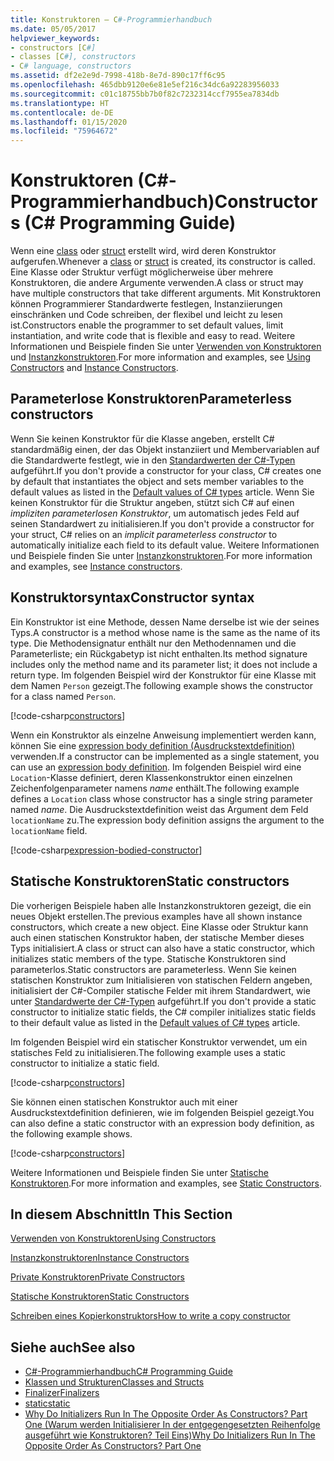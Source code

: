 ```yaml
---
title: Konstruktoren – C#-Programmierhandbuch
ms.date: 05/05/2017
helpviewer_keywords:
- constructors [C#]
- classes [C#], constructors
- C# language, constructors
ms.assetid: df2e2e9d-7998-418b-8e7d-890c17ff6c95
ms.openlocfilehash: 465dbb9120e6e81e5ef216c34dc6a92283956033
ms.sourcegitcommit: c01c18755bb7b0f82c7232314ccf7955ea7834db
ms.translationtype: HT
ms.contentlocale: de-DE
ms.lasthandoff: 01/15/2020
ms.locfileid: "75964672"
---
```

# <a name="constructors-c-programming-guide"></a><span data-ttu-id="0dd00-102">Konstruktoren (C#-Programmierhandbuch)</span><span class="sxs-lookup"><span data-stu-id="0dd00-102">Constructors (C# Programming Guide)</span></span>

<span data-ttu-id="0dd00-103">Wenn eine [class](../../language-reference/keywords/class.md) oder [struct](../../language-reference/keywords/struct.md) erstellt wird, wird deren Konstruktor aufgerufen.</span><span class="sxs-lookup"><span data-stu-id="0dd00-103">Whenever a [class](../../language-reference/keywords/class.md) or [struct](../../language-reference/keywords/struct.md) is created, its constructor is called.</span></span> <span data-ttu-id="0dd00-104">Eine Klasse oder Struktur verfügt möglicherweise über mehrere Konstruktoren, die andere Argumente verwenden.</span><span class="sxs-lookup"><span data-stu-id="0dd00-104">A class or struct may have multiple constructors that take different arguments.</span></span> <span data-ttu-id="0dd00-105">Mit Konstruktoren können Programmierer Standardwerte festlegen, Instanziierungen einschränken und Code schreiben, der flexibel und leicht zu lesen ist.</span><span class="sxs-lookup"><span data-stu-id="0dd00-105">Constructors enable the programmer to set default values, limit instantiation, and write code that is flexible and easy to read.</span></span> <span data-ttu-id="0dd00-106">Weitere Informationen und Beispiele finden Sie unter [Verwenden von Konstruktoren](./using-constructors.md) und [Instanzkonstruktoren](./instance-constructors.md).</span><span class="sxs-lookup"><span data-stu-id="0dd00-106">For more information and examples, see [Using Constructors](./using-constructors.md) and [Instance Constructors](./instance-constructors.md).</span></span>  

## <a name="parameterless-constructors"></a><span data-ttu-id="0dd00-107">Parameterlose Konstruktoren</span><span class="sxs-lookup"><span data-stu-id="0dd00-107">Parameterless constructors</span></span>
  
<span data-ttu-id="0dd00-108">Wenn Sie keinen Konstruktor für die Klasse angeben, erstellt C# standardmäßig einen, der das Objekt instanziiert und Membervariablen auf die Standardwerte festlegt, wie in den [Standardwerten der C#-Typen](../../language-reference/builtin-types/default-values.md) aufgeführt.</span><span class="sxs-lookup"><span data-stu-id="0dd00-108">If you don't provide a constructor for your class, C# creates one by default that instantiates the object and sets member variables to the default values as listed in the [Default values of C# types](../../language-reference/builtin-types/default-values.md) article.</span></span> <span data-ttu-id="0dd00-109">Wenn Sie keinen Konstruktor für die Struktur angeben, stützt sich C# auf einen *impliziten parameterlosen Konstruktor*, um automatisch jedes Feld auf seinen Standardwert zu initialisieren.</span><span class="sxs-lookup"><span data-stu-id="0dd00-109">If you don't provide a constructor for your struct, C# relies on an *implicit parameterless constructor* to automatically initialize each field to its default value.</span></span> <span data-ttu-id="0dd00-110">Weitere Informationen und Beispiele finden Sie unter [Instanzkonstruktoren](instance-constructors.md).</span><span class="sxs-lookup"><span data-stu-id="0dd00-110">For more information and examples, see [Instance constructors](instance-constructors.md).</span></span>  

## <a name="constructor-syntax"></a><span data-ttu-id="0dd00-111">Konstruktorsyntax</span><span class="sxs-lookup"><span data-stu-id="0dd00-111">Constructor syntax</span></span>

<span data-ttu-id="0dd00-112">Ein Konstruktor ist eine Methode, dessen Name derselbe ist wie der seines Typs.</span><span class="sxs-lookup"><span data-stu-id="0dd00-112">A constructor is a method whose name is the same as the name of its type.</span></span> <span data-ttu-id="0dd00-113">Die Methodensignatur enthält nur den Methodennamen und die Parameterliste; ein Rückgabetyp ist nicht enthalten.</span><span class="sxs-lookup"><span data-stu-id="0dd00-113">Its method signature includes only the method name and its parameter list; it does not include a return type.</span></span> <span data-ttu-id="0dd00-114">Im folgenden Beispiel wird der Konstruktor für eine Klasse mit dem Namen `Person` gezeigt.</span><span class="sxs-lookup"><span data-stu-id="0dd00-114">The following example shows the constructor for a class named `Person`.</span></span>

[!code-csharp[constructors](../../../../samples/snippets/csharp/programming-guide/classes-and-structs/constructors1.cs#1)]  

<span data-ttu-id="0dd00-115">Wenn ein Konstruktor als einzelne Anweisung implementiert werden kann, können Sie eine [expression body definition (Ausdruckstextdefinition)](../statements-expressions-operators/expression-bodied-members.md) verwenden.</span><span class="sxs-lookup"><span data-stu-id="0dd00-115">If a constructor can be implemented as a single statement, you can use an [expression body definition](../statements-expressions-operators/expression-bodied-members.md).</span></span> <span data-ttu-id="0dd00-116">Im folgenden Beispiel wird eine `Location`-Klasse definiert, deren Klassenkonstruktor einen einzelnen Zeichenfolgenparameter namens *name* enthält.</span><span class="sxs-lookup"><span data-stu-id="0dd00-116">The following example defines a `Location` class whose constructor has a single string parameter named *name*.</span></span> <span data-ttu-id="0dd00-117">Die Ausdruckstextdefinition weist das Argument dem Feld `locationName` zu.</span><span class="sxs-lookup"><span data-stu-id="0dd00-117">The expression body definition assigns the argument to the `locationName` field.</span></span>

[!code-csharp[expression-bodied-constructor](../../../../samples/snippets/csharp/programming-guide/classes-and-structs/expr-bodied-ctor.cs#1)]  

## <a name="static-constructors"></a><span data-ttu-id="0dd00-118">Statische Konstruktoren</span><span class="sxs-lookup"><span data-stu-id="0dd00-118">Static constructors</span></span>

<span data-ttu-id="0dd00-119">Die vorherigen Beispiele haben alle Instanzkonstruktoren gezeigt, die ein neues Objekt erstellen.</span><span class="sxs-lookup"><span data-stu-id="0dd00-119">The previous examples have all shown instance constructors, which create a new object.</span></span> <span data-ttu-id="0dd00-120">Eine Klasse oder Struktur kann auch einen statischen Konstruktor haben, der statische Member dieses Typs initialisiert.</span><span class="sxs-lookup"><span data-stu-id="0dd00-120">A class or struct can also have a static constructor, which initializes static members of the type.</span></span>  <span data-ttu-id="0dd00-121">Statische Konstruktoren sind parameterlos.</span><span class="sxs-lookup"><span data-stu-id="0dd00-121">Static constructors are parameterless.</span></span> <span data-ttu-id="0dd00-122">Wenn Sie keinen statischen Konstruktor zum Initialisieren von statischen Feldern angeben, initialisiert der C#-Compiler statische Felder mit ihrem Standardwert, wie unter [Standardwerte der C#-Typen](../../language-reference/builtin-types/default-values.md) aufgeführt.</span><span class="sxs-lookup"><span data-stu-id="0dd00-122">If you don't provide a static constructor to initialize static fields, the C# compiler initializes static fields to their default value as listed in the [Default values of C# types](../../language-reference/builtin-types/default-values.md) article.</span></span>

<span data-ttu-id="0dd00-123">Im folgenden Beispiel wird ein statischer Konstruktor verwendet, um ein statisches Feld zu initialisieren.</span><span class="sxs-lookup"><span data-stu-id="0dd00-123">The following example uses a static constructor to initialize a static field.</span></span>

[!code-csharp[constructors](../../../../samples/snippets/csharp/programming-guide/classes-and-structs/constructors1.cs#2)]  

<span data-ttu-id="0dd00-124">Sie können einen statischen Konstruktor auch mit einer Ausdruckstextdefinition definieren, wie im folgenden Beispiel gezeigt.</span><span class="sxs-lookup"><span data-stu-id="0dd00-124">You can also define a static constructor with an expression body definition, as the following example shows.</span></span>

[!code-csharp[constructors](../../../../samples/snippets/csharp/programming-guide/classes-and-structs/constructors1.cs#3)]  

<span data-ttu-id="0dd00-125">Weitere Informationen und Beispiele finden Sie unter [Statische Konstruktoren](./static-constructors.md).</span><span class="sxs-lookup"><span data-stu-id="0dd00-125">For more information and examples, see [Static Constructors](./static-constructors.md).</span></span>  
  
## <a name="in-this-section"></a><span data-ttu-id="0dd00-126">In diesem Abschnitt</span><span class="sxs-lookup"><span data-stu-id="0dd00-126">In This Section</span></span>  
 [<span data-ttu-id="0dd00-127">Verwenden von Konstruktoren</span><span class="sxs-lookup"><span data-stu-id="0dd00-127">Using Constructors</span></span>](./using-constructors.md)  
  
 [<span data-ttu-id="0dd00-128">Instanzkonstruktoren</span><span class="sxs-lookup"><span data-stu-id="0dd00-128">Instance Constructors</span></span>](./instance-constructors.md)  
  
 [<span data-ttu-id="0dd00-129">Private Konstruktoren</span><span class="sxs-lookup"><span data-stu-id="0dd00-129">Private Constructors</span></span>](./private-constructors.md)  
  
 [<span data-ttu-id="0dd00-130">Statische Konstruktoren</span><span class="sxs-lookup"><span data-stu-id="0dd00-130">Static Constructors</span></span>](./static-constructors.md)  
  
 [<span data-ttu-id="0dd00-131">Schreiben eines Kopierkonstruktors</span><span class="sxs-lookup"><span data-stu-id="0dd00-131">How to write a copy constructor</span></span>](./how-to-write-a-copy-constructor.md)  
  
## <a name="see-also"></a><span data-ttu-id="0dd00-132">Siehe auch</span><span class="sxs-lookup"><span data-stu-id="0dd00-132">See also</span></span>

- [<span data-ttu-id="0dd00-133">C#-Programmierhandbuch</span><span class="sxs-lookup"><span data-stu-id="0dd00-133">C# Programming Guide</span></span>](../index.md)
- [<span data-ttu-id="0dd00-134">Klassen und Strukturen</span><span class="sxs-lookup"><span data-stu-id="0dd00-134">Classes and Structs</span></span>](./index.md)
- [<span data-ttu-id="0dd00-135">Finalizer</span><span class="sxs-lookup"><span data-stu-id="0dd00-135">Finalizers</span></span>](./destructors.md)
- [<span data-ttu-id="0dd00-136">static</span><span class="sxs-lookup"><span data-stu-id="0dd00-136">static</span></span>](../../language-reference/keywords/static.md)
- [<span data-ttu-id="0dd00-137">Why Do Initializers Run In The Opposite Order As Constructors? Part One (Warum werden Initialisierer In der entgegengesetzten Reihenfolge ausgeführt wie Konstruktoren? Teil Eins)</span><span class="sxs-lookup"><span data-stu-id="0dd00-137">Why Do Initializers Run In The Opposite Order As Constructors? Part One</span></span>](https://docs.microsoft.com/archive/blogs/ericlippert/why-do-initializers-run-in-the-opposite-order-as-constructors-part-one)
